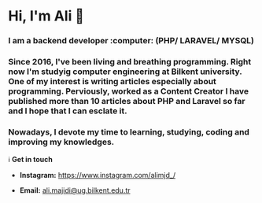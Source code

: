 <h1>Hi, I'm Ali 👋</h1> 

<h3>I am a backend developer :computer:  (PHP/ LARAVEL/ MYSQL) </h3>

<h3>Since 2016, I've been living and breathing programming. Right now I'm studyig computer engineering at Bilkent university. One of my interest is writing articles especially about programming. Perviously, worked as a <b>Content Creator</b> I have published more than 10 articles about PHP and Laravel so far and I hope that I can esclate it.</h3>

<h3>Nowadays, I devote my time to learning, studying, coding and improving my knowledges.</h3>

:information_source: <b>Get in touch</b>

- <b>Instagram:</b> https://www.instagram.com/alimjd_/

- <b>Email:</b> ali.majidi@ug.bilkent.edu.tr

